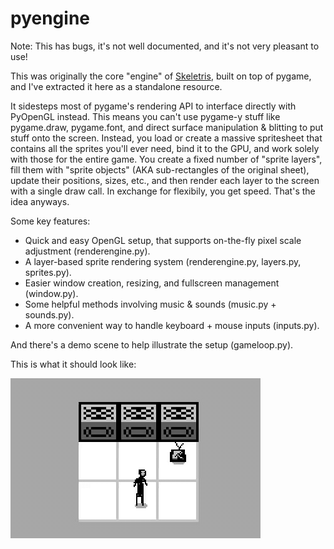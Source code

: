 # pyengine

Note: This has bugs, it's not well documented, and it's not very pleasant to use!

This was originally the core "engine" of [Skeletris](https://github.com/davidpendergast/skeletris), built on top of pygame, and I've extracted it here as a standalone resource. 

It sidesteps most of pygame's rendering API to interface directly with PyOpenGL instead. This means you can't use pygame-y stuff like pygame.draw, pygame.font, and direct surface manipulation & blitting to put stuff onto the screen. Instead, you load or create a massive spritesheet that contains all the sprites you'll ever need, bind it to the GPU, and work solely with those for the entire game. You create a fixed number of "sprite layers", fill them with "sprite objects" (AKA sub-rectangles of the original sheet), update their positions, sizes, etc., and then render each layer to the screen with a single draw call. In exchange for flexibily, you get speed. That's the idea anyways.

Some key features:
 - Quick and easy OpenGL setup, that supports on-the-fly pixel scale adjustment (renderengine.py).
 - A layer-based sprite rendering system (renderengine.py, layers.py, sprites.py).
 - Easier window creation, resizing, and fullscreen management (window.py).
 - Some helpful methods involving music & sounds (music.py + sounds.py). 
 - A more convenient way to handle keyboard + mouse inputs (inputs.py).
 
And there's a demo scene to help illustrate the setup (gameloop.py). 

This is what it should look like:

![demo](demo_scene.gif)
